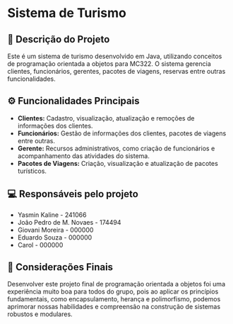 # Sistema de Turismo 

## 🔗 Descrição do Projeto

Este é um sistema de turismo desenvolvido em Java, utilizando conceitos de programação orientada a objetos para MC322. O sistema gerencia clientes, funcionários, gerentes, pacotes de viagens, reservas entre outras funcionalidades.

## ⚙️ Funcionalidades Principais

- **Clientes:** Cadastro, visualização, atualização e remoções de informações dos clientes.
- **Funcionários:** Gestão de informações dos clientes, pacotes de viagens entre outras.
- **Gerente:** Recursos administrativos, como criação de funcionários e acompanhamento das atividades do sistema.
- **Pacotes de Viagens:** Criação, visualização e atualização de pacotes turísticos.

## 💻 Responsáveis pelo projeto

- Yasmin Kaline - 241066
- João Pedro de M. Novaes - 174494
- Giovani Moreira - 000000
- Eduardo Souza - 000000
- Carol - 000000

## 🎉 Considerações Finais

Desenvolver este projeto final de programação orientada a objetos foi uma experiência muito boa para todos do grupo, pois ao aplicar os princípios fundamentais, como encapsulamento, herança e polimorfismo, podemos aprimorar nossas habilidades e compreensão na construção de sistemas robustos e modulares.
